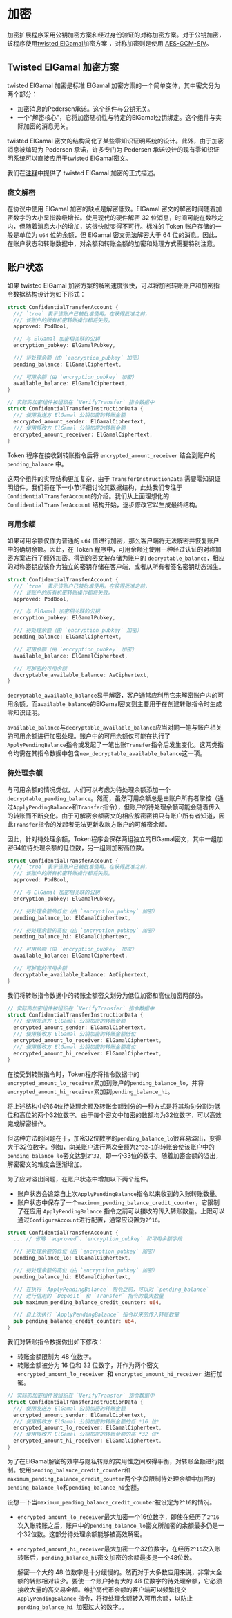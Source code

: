 # 加密

加密扩展程序采用公钥加密方案和经过身份验证的对称加密方案。对于公钥加密，该程序使用[twisted ElGamal](https://eprint.iacr.org/2019/319)加密方案 ，对称加密则是使用 [AES-GCM-SIV](https://datatracker.ietf.org/doc/html/rfc8452)。


## Twisted ElGamal 加密方案

twisted ElGamal 加密是标准 ElGamal 加密方案的一个简单变体，其中密文分为两个部分：

+   加密消息的Pedersen承诺。这个组件与公钥无关。
+   一个"解密核心"，它将加密随机性与特定的ElGamal公钥绑定。这个组件与实际加密的消息无关。

twisted ElGamal 密文的结构简化了某些零知识证明系统的设计。此外，由于加密消息被编码为 Pedersen 承诺，许多专门为 Pedersen 承诺设计的现有零知识证明系统可以直接应用于twisted ElGamal密文。

我们在[注释](https://spl.solana.com/assets/files/twisted_elgamal-2115c6b1e6c62a2bb4516891b8ae9ee0.pdf)中提供了 twisted ElGamal 加密的正式描述。

### 密文解密

在协议中使用 ElGamal 加密的缺点是解密低效。ElGamal 密文的解密时间随着加密数字的大小呈指数级增长。使用现代的硬件解密 32 位消息，时间可能在数秒之内，但随着消息大小的增加，这很快就变得不可行。标准的 Token 账户存储的一般是单位为 `u64` 位的余额，但 ElGamal 密文无法解密大于 64 位的消息。因此，在账户状态和转账数据中，对余额和转账金额的加密和处理方式需要特别注意。

## 账户状态

如果 twisted ElGamal 加密方案的解密速度很快，可以将加密转账账户和加密指令数据结构设计为如下形式：

```rust
struct ConfidentialTransferAccount {
  /// `true` 表示该账户已被批准使用。在获得批准之前，
  /// 该账户的所有机密转账操作都将失败。
  approved: PodBool,

  /// 与 ElGamal 加密相关联的公钥
  encryption_pubkey: ElGamalPubkey,

  /// 待处理余额（由 `encryption_pubkey` 加密）
  pending_balance: ElGamalCiphertext,

  /// 可用余额（由 `encryption_pubkey` 加密）
  available_balance: ElGamalCiphertext,
}
```

```rust
// 实际的加密组件被组织在 `VerifyTransfer` 指令数据中
struct ConfidentialTransferInstructionData {
  /// 使用发送方 ElGamal 公钥加密的转账金额
  encrypted_amount_sender: ElGamalCiphertext,
  /// 使用接收方 ElGamal 公钥加密的转账金额
  encrypted_amount_receiver: ElGamalCiphertext,
}
```

Token 程序在接收到转账指令后将 `encrypted_amount_receiver` 结合到账户的 `pending_balance` 中。

这两个组件的实际结构更加复杂，由于 `TransferInstructionData` 需要零知识证明组件，我们将在下一小节详细讨论其数据结构，此处我们专注于 `ConfidentialTransferAccount`的介绍。我们从上面理想化的`ConfidentialTransferAccount` 结构开始，逐步修改它以生成最终结构。

### 可用余额

如果可用余额仅作为普通的 `u64` 值进行加密，那么客户端将无法解密并恢复账户中的确切余额。因此，在 Token 程序中，可用余额还使用一种经过认证的对称加密方案进行了额外加密。得到的密文被存储为账户的 `decryptable_balance`，相应的对称密钥应该作为独立的密钥存储在客户端，或者从所有者签名密钥动态派生。

```rust
struct ConfidentialTransferAccount {
  /// `true` 表示该账户已被批准使用。在获得批准之前，
  /// 该账户的所有机密转账操作都将失败。
  approved: PodBool,

  /// 与 ElGamal 加密相关联的公钥
  encryption_pubkey: ElGamalPubkey,

  /// 待处理余额（由 `encryption_pubkey` 加密）
  pending_balance: ElGamalCiphertext,

  /// 可用余额（由 `encryption_pubkey` 加密）
  available_balance: ElGamalCiphertext,

  /// 可解密的可用余额
  decryptable_available_balance: AeCiphertext,
}
```

`decryptable_available_balance`易于解密，客户通常应利用它来解密账户内的可用余额。而`available_balance`的ElGamal密文则主要用于在创建转账指令时生成零知识证明。

`available_balance`与`decryptable_available_balance`应当对同一笔与账户相关的可用余额进行加密处理。账户中的可用余额仅可能在执行了`ApplyPendingBalance`指令或发起了一笔出账`Transfer`指令后发生变化。这两类指令均需在其指令数据中包含`new_decryptable_available_balance`这一项。

### 待处理余额

与可用余额的情况类似，人们可以考虑为待处理余额添加一个 `decryptable_pending_balance`。然而，虽然可用余额总是由账户所有者掌控（通过`ApplyPendingBalance`和`Transfer`指令），但账户的待处理余额可能会随着传入的转账而不断变化。由于可解密余额密文的相应解密密钥只有账户所有者知道，因此`Transfer`指令的发起者无法更新收款方账户的可解密余额。

因此，针对待处理余额，Token程序会保存两组独立的ElGamal密文，其中一组加密64位待处理余额的低位数，另一组则加密高位数。

```rust
struct ConfidentialTransferAccount {
  /// `true` 表示该账户已被批准使用。在获得批准之前，
  /// 该账户的所有机密转账操作都将失败。
  approved: PodBool,

  /// 与 ElGamal 加密相关联的公钥
  encryption_pubkey: ElGamalPubkey,

  /// 待处理余额的低位（由 `encryption_pubkey` 加密）
  pending_balance_lo: ElGamalCiphertext,

  /// 待处理余额的高位（由 `encryption_pubkey` 加密）
  pending_balance_hi: ElGamalCiphertext,

  /// 可用余额（由 `encryption_pubkey` 加密）
  available_balance: ElGamalCiphertext,

  /// 可解密的可用余额
  decryptable_available_balance: AeCiphertext,
}
```

我们将转账指令数据中的转账金额密文划分为低位加密和高位加密两部分。

```rust
// 实际的加密组件被组织在 `VerifyTransfer` 指令数据中
struct ConfidentialTransferInstructionData {
  /// 使用发送方 ElGamal 公钥加密的转账金额
  encrypted_amount_sender: ElGamalCiphertext,
  /// 使用接收方 ElGamal 公钥加密的转账金额低位
  encrypted_amount_lo_receiver: ElGamalCiphertext,
  /// 使用接收方 ElGamal 公钥加密的转账金额高位
  encrypted_amount_hi_receiver: ElGamalCiphertext,
}
```

在接受到转账指令时，Token程序将指令数据中的`encrypted_amount_lo_receiver`累加到账户的`pending_balance_lo`，并将`encrypted_amount_hi_receiver`累加到`pending_balance_hi`。

将上述结构中的64位待处理余额及转账金额划分的一种方式是将其均匀分割为低位和高位的两个32位数字。由于每个密文中加密的数额均为32位数字，可以高效完成解密操作。

但这种方法的问题在于，加密32位数字的`pending_balance_lo`很容易溢出，变得大于32位数字。例如，向某账户进行两次金额为`2^32-1`的转账会使该账户中的`pending_balance_lo`密文达到`2^32`，即一个33位的数字。随着加密金额的溢出，解密密文的难度会逐渐增加。

为了应对溢出问题，在账户状态中增加以下两个组件。

+   账户状态会追踪自上次`ApplyPendingBalance`指令以来收到的入账转账数量。
+   账户状态中保存了一个`maximum_pending_balance_credit_counter`，它限制了在应用 `ApplyPendingBalance` 指令之前可以接收的传入转账数量。上限可以通过`ConfigureAccount`进行配置，通常应设置为`2^16`。

```rust
struct ConfidentialTransferAccount {
  ... // 省略 `approved`、`encryption_pubkey` 和可用余额字段

  /// 待处理余额的低位（由 `encryption_pubkey` 加密）
  pending_balance_lo: ElGamalCiphertext,

  /// 待处理余额的高位（由 `encryption_pubkey` 加密）
  pending_balance_hi: ElGamalCiphertext,

  /// 在执行 `ApplyPendingBalance` 指令之前，可以对 `pending_balance`
  /// 进行信用的 `Deposit` 和 `Transfer` 指令的最大数量
  pub maximum_pending_balance_credit_counter: u64,

  /// 自上次执行 `ApplyPendingBalance` 指令以来的传入转账数量
  pub pending_balance_credit_counter: u64,
}
```

我们对转账指令数据做出如下修改：

+   转账金额限制为 48 位数字。
+   转账金额被分为 16 位和 32 位数字，并作为两个密文 `encrypted_amount_lo_receiver `和 `encrypted_amount_hi_receiver `进行加密。

```rust
// 实际的加密组件被组织在 `VerifyTransfer` 指令数据中
struct ConfidentialTransferInstructionData {
  /// 使用发送方 ElGamal 公钥加密的转账金额
  encrypted_amount_sender: ElGamalCiphertext,
  /// 使用接收方 ElGamal 公钥加密的转账金额的低 *16 位*
  encrypted_amount_lo_receiver: ElGamalCiphertext,
  /// 使用接收方 ElGamal 公钥加密的转账金额的高 *32 位*
  encrypted_amount_hi_receiver: ElGamalCiphertext,
}
```

为了在ElGamal解密的效率与隐私转账的实用性之间取得平衡，对转账金额进行限制。使用`pending_balance_credit_counter`和`maximum_pending_balance_credit_counter`两个字段限制待处理余额中加密的`pending_balance_lo`和`pending_balance_hi`金额。

设想一下当`maximum_pending_balance_credit_counter`被设定为`2^16`的情况。


+ `encrypted_amount_lo_receiver`最大加密一个16位数字，即使在经历了`2^16`次入账转账之后，账户中的`pending_balance_lo`密文所加密的余额最多仍是一个32位数。这部分待处理余额能够被高效解密。

+ `encrypted_amount_hi_receiver`最大加密一个32位数字，在经历`2^16`次入账转账后，`pending_balance_hi`密文加密的余额最多是一个48位数。

  解密一个大的 48 位数字是十分缓慢的。然而对于大多数应用来说，非常大金额的转账相对较少。要使一个账户持有大的 48 位数字的待处理余额，它必须接收大量的高交易金额。维护高代币余额的客户端可以频繁提交` ApplyPendingBalance` 指令，将待处理余额转入可用余额，以防止 `pending_balance_hi `加密过大的数字。。

